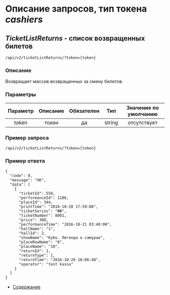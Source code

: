 Описание запросов, тип токена _cashiers_
========================================

_TicketListReturns_ - список возвращенных билетов
-----------------------------
`/api/v2/ticketListReturns/?token={token}`

### Описание
Возвращает массив возвращенных за смену билетов.

### Параметры
| Параметр 	|        Описание       	| Обязателен 	|   Тип  	| Значение по умолчанию 	|
|:--------:	|:---------------------:	|:----------:	|:------:	|:---------------------:	|
|   token  	|         токен         	|     да     	| string 	|      отсутствует      	|

### Пример запроса
`/api/v2/ticketListReturns/?token={token}`

### Пример ответа
```
{
  "code": 0,
  "message": "OK",
  "data": [
    {
      "ticketId": 550,
      "performanceId": 1186,
      "placeId": 344,
      "printTime": "2016-10-20 17:59:08",
      "ticketSeries": "ФФ",
      "ticketNumber": 8001,
      "price": 300,
      "performanceTime": "2016-10-21 03:40:00",
      "hallName": "1",
      "hallId": 2,
      "showName": "Кубо. Легенда о самурае",
      "placeRowName": "8",
      "placeName": "10",
      "returnId": 1,
      "returnType": 1,
      "returnTime": "2016-10-20 18:06:48",
      "operator": "test kassa"
    }
  ]
}
```

* [Содержание](../index)